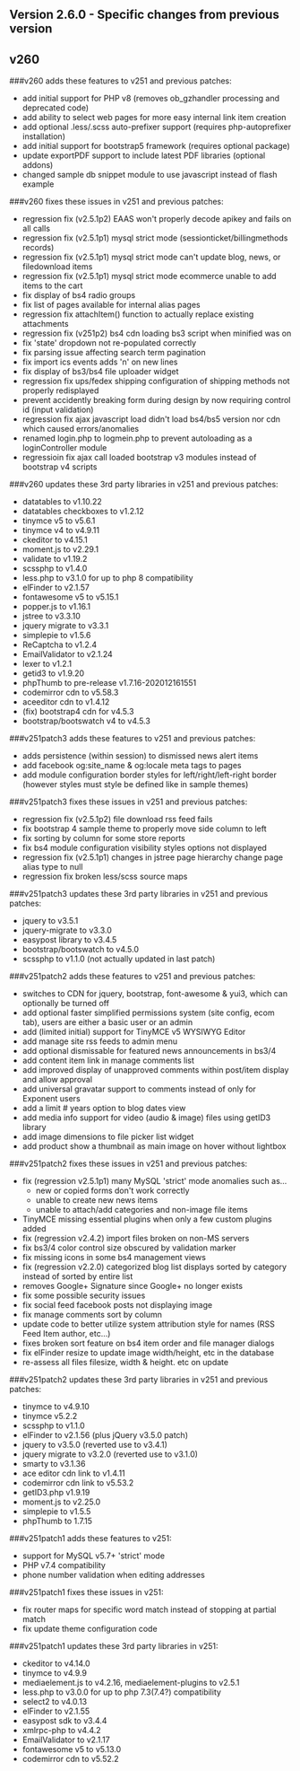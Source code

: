Version 2.6.0 - Specific changes from previous version
------------------------------------------------------

## v260

###v260 adds these features to v251 and previous patches:
- add initial support for PHP v8 (removes ob_gzhandler processing and deprecated code)
- add ability to select web pages for more easy internal link item creation
- add optional .less/.scss auto-prefixer support (requires php-autoprefixer installation)
- add initial support for bootstrap5 framework (requires optional package)
- update exportPDF support to include latest PDF libraries (optional addons)
- changed sample db snippet module to use javascript instead of flash example

###v260 fixes these issues in v251 and previous patches:
- regression fix (v2.5.1p2) EAAS won't properly decode apikey and fails on all calls
- regression fix (v2.5.1p1) mysql strict mode (sessionticket/billingmethods records)
- regression fix (v2.5.1p1) mysql strict mode can't update blog, news, or filedownload items
- regression fix (v2.5.1p1) mysql strict mode ecommerce unable to add items to the cart
- fix display of bs4 radio groups
- fix list of pages available for internal alias pages
- regression fix attachItem() function to actually replace existing attachments
- regression fix (v251p2) bs4 cdn loading bs3 script when minified was on
- fix 'state' dropdown not re-populated correctly
- fix parsing issue affecting search term pagination
- fix import ics events adds 'n' on new lines
- fix display of bs3/bs4 file uploader widget
- regression fix ups/fedex shipping configuration of shipping methods not properly redisplayed
- prevent accidently breaking form during design by now requiring control id (input validation)
- regression fix ajax javascript load didn't load bs4/bs5 version nor cdn which caused errors/anomalies
- renamed login.php to logmein.php to prevent autoloading as a loginController module
- regressioin fix ajax call loaded bootstrap v3 modules instead of bootstrap v4 scripts

###v260 updates these 3rd party libraries in v251 and previous patches:
- datatables to v1.10.22
- datatables checkboxes to v1.2.12
- tinymce v5 to v5.6.1
- tinymce v4 to v4.9.11
- ckeditor to v4.15.1
- moment.js to v2.29.1
- validate to v1.19.2
- scssphp to v1.4.0
- less.php to v3.1.0 for up to php 8 compatibility
- elFinder to v2.1.57
- fontawesome v5 to v5.15.1
- popper.js to v1.16.1
- jstree to v3.3.10
- jquery migrate to v3.3.1
- simplepie to v1.5.6
- ReCaptcha to v1.2.4  
- EmailValidator to v2.1.24
- lexer to v1.2.1
- getid3 to v1.9.20
- phpThumb to pre-release v1.7.16-202012161551  
- codemirror cdn to v5.58.3
- aceeditor cdn to v1.4.12
- (fix) bootstrap4 cdn for v4.5.3
- bootstrap/bootswatch v4 to v4.5.3


###v251patch3 adds these features to v251 and previous patches:
- adds persistence (within session) to dismissed news alert items
- add facebook og:site_name & og:locale meta tags to pages
- add module configuration border styles for left/right/left-right border (however styles must style be defined like in sample themes)

###v251patch3 fixes these issues in v251 and previous patches:
- regression fix (v2.5.1p2) file download rss feed fails
- fix bootstrap 4 sample theme to properly move side column to left
- fix sorting by column for some store reports
- fix bs4 module configuration visibility styles options not displayed
- regression fix (v2.5.1p1) changes in jstree page hierarchy change page alias type to null
- regression fix broken less/scss source maps

###v251patch3 updates these 3rd party libraries in v251 and previous patches:
- jquery to v3.5.1
- jquery-migrate to v3.3.0
- easypost library to v3.4.5
- bootstrap/bootswatch to v4.5.0
- scssphp to v1.1.0 (not actually updated in last patch)


###v251patch2 adds these features to v251 and previous patches:
- switches to CDN for jquery, bootstrap, font-awesome & yui3, which can optionally be turned off
- add optional faster simplified permissions system (site config, ecom tab), users are either a basic user or an admin
- add (limited initial) support for TinyMCE v5 WYSIWYG Editor
- add manage site rss feeds to admin menu
- add optional dismissable for featured news announcements in bs3/4
- add content item link in manage comments list
- add improved display of unapproved comments within post/item display and allow approval
- add universal gravatar support to comments instead of only for Exponent users
- add a limit # years option to blog dates view
- add media info support for video (audio & image) files using getID3 library
- add image dimensions to file picker list widget
- add product show a thumbnail as main image on hover without lightbox

###v251patch2 fixes these issues in v251 and previous patches:
- fix (regression v2.5.1p1) many MySQL 'strict' mode anomalies such as...
  - new or copied forms don't work correctly
  - unable to create new news items
  - unable to attach/add categories and non-image file items
- TinyMCE missing essential plugins when only a few custom plugins added
- fix (regression v2.4.2) import files broken on non-MS servers
- fix bs3/4 color control size obscured by validation marker
- fix missing icons in some bs4 management views
- fix (regression v2.2.0) categorized blog list displays sorted by category instead of sorted by entire list
- removes Google+ Signature since Google+ no longer exists
- fix some possible security issues
- fix social feed facebook posts not displaying image
- fix manage comments sort by column
- update code to better utilize system attribution style for names (RSS Feed Item author, etc...)
- fixes broken sort feature on bs4 item order and file manager dialogs
- fix elFinder resize to update image width/height, etc in the database
- re-assess all files filesize, width & height. etc on update

###v251patch2 updates these 3rd party libraries in v251 and previous patches:
- tinymce to v4.9.10
- tinymce v5.2.2
- scssphp to v1.1.0
- elFinder to v2.1.56 (plus jQuery v3.5.0 patch)
- jquery to v3.5.0 (reverted use to v3.4.1)
- jquery migrate to v3.2.0 (reverted use to v3.1.0)
- smarty to v3.1.36
- ace editor cdn link to v1.4.11
- codemirror cdn link to v5.53.2
- getID3.php v1.9.19
- moment.js to v2.25.0
- simplepie to v1.5.5
- phpThumb to 1.7.15


###v251patch1 adds these features to v251:
- support for MySQL v5.7+ 'strict' mode
- PHP v7.4 compatibility
- phone number validation when editing addresses

###v251patch1 fixes these issues in v251:
- fix router maps for specific word match instead of stopping at partial match
- fix update theme configuration code

###v251patch1 updates these 3rd party libraries in v251:
- ckeditor to v4.14.0
- tinymce to v4.9.9
- mediaelement.js to v4.2.16, mediaelement-plugins to v2.5.1
- less.php to v3.0.0 for up to php 7.3(7.4?) compatibility
- select2 to v4.0.13
- elFinder to v2.1.55
- easypost sdk to v3.4.4
- xmlrpc-php to v4.4.2
- EmailValidator to v2.1.17
- fontawesome v5 to v5.13.0
- codemirror cdn to v5.52.2
